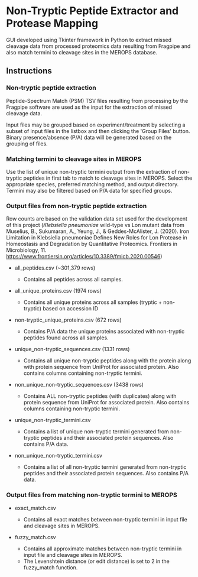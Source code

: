 # Non-Tryptic Peptide Extractor and Protease Mapping

GUI developed using Tkinter framework in Python to extract missed cleavage data from processed proteomics data resulting from Fragpipe and also match termini to cleavage sites in the MEROPS database.


## Instructions

### Non-tryptic peptide extraction
Peptide-Spectrum Match (PSM) TSV files resulting from processing by the Fragpipe software are used as the input for the extraction of missed cleavage data. 

Input files may be grouped based on experiment/treatment by selecting a subset of input files in the listbox and then clicking the 'Group Files' button. Binary presence/absence (P/A) data will be generated based on the grouping of files.

### Matching termini to cleavage sites in MEROPS
Use the list of unique non-tryptic termini output from the extraction of non-tryptic peptides in first tab to match to cleavage sites in MEROPS. Select the appropriate species, preferred matching method, and output directory. Termini may also be filtered based on P/A data for specified groups.

### Output files from non-tryptic peptide extraction
Row counts are based on the validation data set used for the development of this project (*Klebsiella pneumoniae* wild-type vs Lon mutant data from Muselius, B., Sukumaran, A., Yeung, J., & Geddes-McAlister, J. (2020). Iron Limitation in Klebsiella pneumoniae Defines New Roles for Lon Protease in Homeostasis and Degradation by Quantitative Proteomics. Frontiers in Microbiology, 11. https://www.frontiersin.org/articles/10.3389/fmicb.2020.00546)

- all_peptides.csv (~301,379 rows)
    - Contains all peptides across all samples. 

- all_unique_proteins.csv (1974 rows)
    - Contains all unique proteins across all samples (tryptic + non-tryptic) based on accession ID

- non-tryptic_unique_proteins.csv (672 rows)
    - Contains P/A data the unique proteins associated with non-tryptic peptides found across all samples.

- unique_non-tryptic_sequences.csv (1331 rows)
    - Contains all unique non-tryptic peptides along with the protein along with protein sequence from UniProt for associated protein. Also contains columns containing non-tryptic termini.

- non_unique_non-tryptic_sequences.csv (3438 rows)
    - Contains ALL non-tryptic peptides (with duplicates) along with protein sequence from UniProt for associated protein. Also contains columns containing non-tryptic termini.

- unique_non-tryptic_termini.csv
    - Contains a list of unique non-tryptic termini generated from non-tryptic peptides and their associated protein sequences. Also contains P/A data.

- non_unique_non-tryptic_termini.csv
    - Contains a list of all non-tryptic termini generated from non-tryptic peptides and their associated protein sequences. Also contains P/A data.


### Output files from matching non-tryptic termini to MEROPS
- exact_match.csv
    - Contains all exact matches between non-tryptic termini in input file and cleavage sites in MEROPS.

- fuzzy_match.csv 
    - Contains all approximate matches between non-tryptic termini in input file and cleavage sites in MEROPS.
    - The Levenshtein distance (or edit distance) is set to 2 in the fuzzy_match function.

